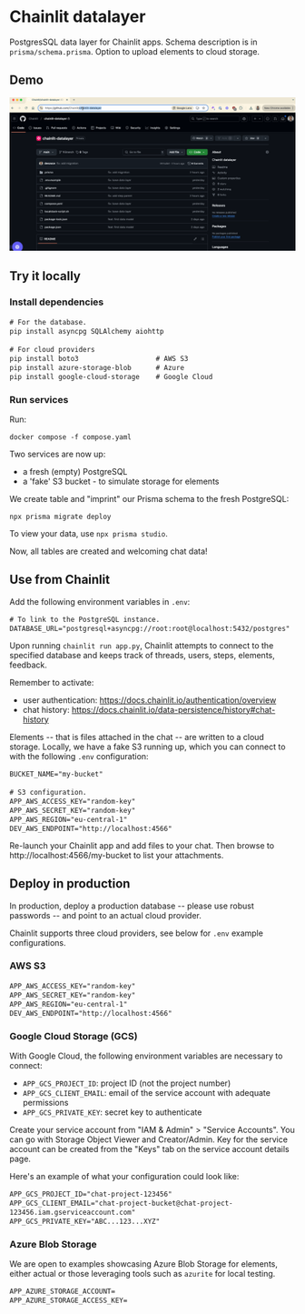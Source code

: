 # Chainlit datalayer

PostgresSQL data layer for Chainlit apps. Schema description is in `prisma/schema.prisma`. 
Option to upload elements to cloud storage.

## Demo

![Data layer demo](./demo.gif)

## Try it locally

### Install dependencies

```
# For the database.
pip install asyncpg SQLAlchemy aiohttp

# For cloud providers
pip install boto3                   # AWS S3
pip install azure-storage-blob      # Azure
pip install google-cloud-storage    # Google Cloud
```

### Run services

Run:

```docker
docker compose -f compose.yaml
```

Two services are now up:
- a fresh (empty) PostgreSQL
- a 'fake' S3 bucket - to simulate storage for elements

We create table and "imprint" our Prisma schema to the fresh PostgreSQL:
```
npx prisma migrate deploy
```

To view your data, use `npx prisma studio`.

Now, all tables are created and welcoming chat data!

## Use from Chainlit

Add the following environment variables in `.env`:
```
# To link to the PostgreSQL instance.
DATABASE_URL="postgresql+asyncpg://root:root@localhost:5432/postgres"
```

Upon running `chainlit run app.py`, Chainlit attempts to connect to the 
specified database and keeps track of threads, users, steps, elements, feedback. 

Remember to activate:
- user authentication: https://docs.chainlit.io/authentication/overview
- chat history: https://docs.chainlit.io/data-persistence/history#chat-history

Elements -- that is files attached in the chat -- are written to a cloud storage. 
Locally, we have a fake S3 running up, which you can connect to with the following
`.env` configuration:

```
BUCKET_NAME="my-bucket"

# S3 configuration.
APP_AWS_ACCESS_KEY="random-key"
APP_AWS_SECRET_KEY="random-key"
APP_AWS_REGION="eu-central-1"
DEV_AWS_ENDPOINT="http://localhost:4566"
```

Re-launch your Chainlit app and add files to your chat. Then browse to 
http://localhost:4566/my-bucket to list your attachments. 

## Deploy in production

In production, deploy a production database -- please use robust passwords --
and point to an actual cloud provider. 

Chainlit supports three cloud providers, see below for `.env` example
configurations.

### AWS S3

```
APP_AWS_ACCESS_KEY="random-key"
APP_AWS_SECRET_KEY="random-key"
APP_AWS_REGION="eu-central-1"
DEV_AWS_ENDPOINT="http://localhost:4566"
```

### Google Cloud Storage (GCS)

With Google Cloud, the following environment variables are necessary to connect:
- `APP_GCS_PROJECT_ID`: project ID (not the project number)
- `APP_GCS_CLIENT_EMAIL`: email of the service account with adequate permissions 
- `APP_GCS_PRIVATE_KEY`: secret key to authenticate

Create your service account from "IAM & Admin" > "Service Accounts". 
You can go with Storage Object Viewer and Creator/Admin. 
Key for the service account can be created from the "Keys" tab on the service account
details page. 

Here's an example of what your configuration could look like:
```
APP_GCS_PROJECT_ID="chat-project-123456"
APP_GCS_CLIENT_EMAIL="chat-project-bucket@chat-project-123456.iam.gserviceaccount.com"
APP_GCS_PRIVATE_KEY="ABC...123...XYZ"
```

### Azure Blob Storage

We are open to examples showcasing Azure Blob Storage for elements, either actual or those
leveraging tools such as `azurite` for local testing. 

```
APP_AZURE_STORAGE_ACCOUNT=
APP_AZURE_STORAGE_ACCESS_KEY=
```